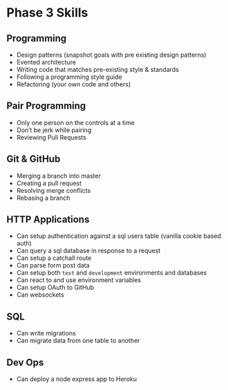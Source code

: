# Phase 3 Skills

## Programming

- Design patterns (snapshot goals with pre existing design patterns)
- Evented architecture
- Writing code that matches pre-existing style & standards
- Following a programming style guide
- Refactoring (your own code and others)

## Pair Programming

- Only one person on the controls at a time
- Don’t be jerk while pairing
- Reviewing Pull Requests

## Git & GitHub

- Merging a branch into master
- Creating a pull request
- Resolving merge conflicts
- Rebasing a branch

## HTTP Applications

- Can setup authentication against a sql users table (vanilla cookie based auth)
- Can query a sql database in response to a request
- Can setup a catchall route
- Can parse form post data
- Can setup both `test` and `development` environments and databases
- Can react to and use environment variables
- Can setup OAuth to GitHub
- Can websockets

## SQL

- Can write migrations
- Can migrate data from one table to another

## Dev Ops

- Can deploy a node express app to Heroku

